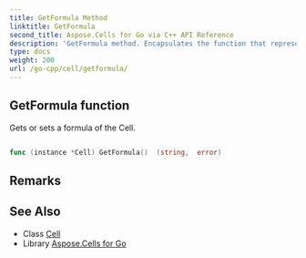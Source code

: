 ```yaml
---
title: GetFormula Method 
linktitle: GetFormula
second_title: Aspose.Cells for Go via C++ API Reference
description: 'GetFormula method. Encapsulates the function that represents getformula in Go.'
type: docs
weight: 200
url: /go-cpp/cell/getformula/
---
```


## GetFormula function

Gets or sets a formula of the Cell.

```go

func (instance *Cell) GetFormula()  (string,  error) 

```

## Remarks


## See Also

* Class [Cell](../)
* Library [Aspose.Cells for Go](../../)
